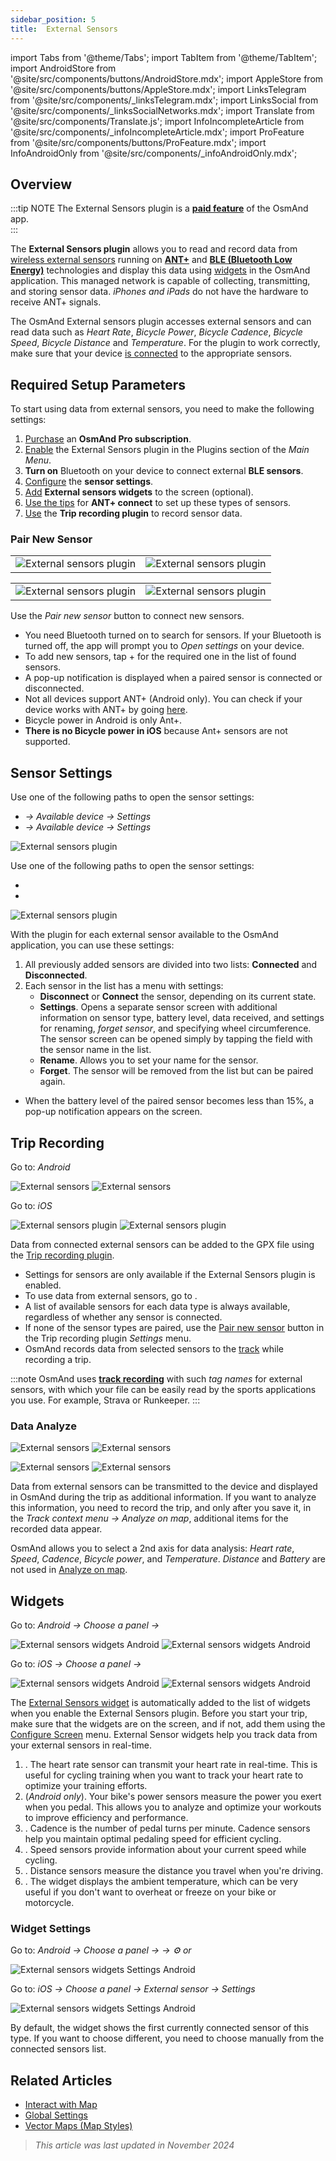 ```yaml
---
sidebar_position: 5
title:  External Sensors
---
```


import Tabs from '@theme/Tabs';
import TabItem from '@theme/TabItem';
import AndroidStore from '@site/src/components/buttons/AndroidStore.mdx';
import AppleStore from '@site/src/components/buttons/AppleStore.mdx';
import LinksTelegram from '@site/src/components/_linksTelegram.mdx';
import LinksSocial from '@site/src/components/_linksSocialNetworks.mdx';
import Translate from '@site/src/components/Translate.js';
import InfoIncompleteArticle from '@site/src/components/_infoIncompleteArticle.mdx';
import ProFeature from '@site/src/components/buttons/ProFeature.mdx';
import InfoAndroidOnly from '@site/src/components/_infoAndroidOnly.mdx';


## Overview

:::tip NOTE
The External Sensors plugin is a [**paid feature**](../purchases/index.md) of the OsmAnd app.  
:::

The **External Sensors plugin** allows you to read and record data from [wireless external sensors](https://en.wikipedia.org/wiki/Wireless_sensor_network) running on [**ANT+**](https://en.wikipedia.org/wiki/ANT_(network)) and [**BLE (Bluetooth Low Energy)**](https://en.wikipedia.org/wiki/Bluetooth_Low_Energy) technologies and display this data using [widgets](#widgets) in the OsmAnd application. This managed network is capable of collecting, transmitting, and storing sensor data. *iPhones and iPads* do not have the hardware to receive ANT+ signals.

The OsmAnd External sensors plugin accesses external sensors and can read data such as *Heart Rate*, *Bicycle Power*, *Bicycle Cadence*, *Bicycle Speed*, *Bicycle Distance* and *Temperature*. For the plugin to work correctly, make sure that your device [is connected](#pair-new-sensor) to the appropriate sensors.


## Required Setup Parameters

To start using data from external sensors, you need to make the following settings:  

1. [Purchase](../purchases/) an **OsmAnd Pro subscription**.  
2. [Enable](../plugins/#enable--disable) the External Sensors plugin in the Plugins section of the *Main Menu*.
3. **Turn on** Bluetooth on your device to connect external **BLE sensors**.
4. [Configure](#sensor-settings) the **sensor settings**.
5. [Add](#widgets) **External sensors widgets** to the screen (optional).
6. [Use the tips](https://www.thisisant.com/consumer/ant-101/ant-in-phones) for **ANT+ connect** to set up these types of sensors.
7. [Use](#trip-recording) the **Trip recording plugin** to record sensor data.


### Pair New Sensor

<Tabs groupId="operating-systems">

<TabItem value="android" label="Android">

| | |
| --- | --- |
| ![External sensors plugin](@site/static/img/plugins/sensors/external_sensors_pair_sensors_1.png) | ![External sensors plugin](@site/static/img/plugins/sensors/external_sensors_pair_sensors_2.png) |

</TabItem>

<TabItem value="ios" label="iOS">

| | |
| --- | --- |
| ![External sensors plugin](@site/static/img/plugins/sensors/external_sensors_first_start_ios.png) |  ![External sensors plugin](@site/static/img/plugins/sensors/external_sensors_bluetooth_turned_off_ios.png) |

</TabItem>

</Tabs>

Use the *Pair new sensor* button to connect new sensors.  

- You need Bluetooth turned on to search for sensors. If your Bluetooth is turned off, the app will prompt you to *Open settings* on your device.
- To add new sensors, tap + for the required one in the list of found sensors.
- A pop-up notification is displayed when a paired sensor is connected or disconnected.  
- Not all devices support ANT+ (Android only). You can check if your device works with ANT+ by going [here](https://www.thisisant.com/consumer/ant-101/ant-in-phones).  
- Bicycle power in Android is only Ant+.
- **There is no Bicycle power in iOS** because Ant+ sensors are not supported.


## Sensor Settings

<Tabs groupId="operating-systems">

<TabItem value="android" label="Android">

Use one of the following paths to open the sensor settings:

- *<Translate android="true" ids="shared_string_menu,plugin_settings,external_sensors_plugin_name"/> → Available device → Settings*
- *<Translate android="true" ids="shared_string_menu,configure_profile,plugins_settings,external_sensors_plugin_name"/> → Available device → Settings*

![External sensors plugin](@site/static/img/plugins/sensors/external_sensors_sett_sensors_andr.png)  

</TabItem>

<TabItem value="ios" label="iOS">

Use one of the following paths to open the sensor settings:

- *<Translate ios="true" ids="shared_string_menu,plugins_menu_group,external_sensors_plugin_name"/>*
- *<Translate ios="true" ids="shared_string_menu,shared_string_settings,selected_profile,plugins_menu_group,external_sensors_plugin_name"/>*

![External sensors plugin](@site/static/img/plugins/sensors/external_sensors_sett_sensors_ios.png)  

</TabItem>

</Tabs>

With the plugin for each external sensor available to the OsmAnd application, you can use these settings:  

1. All previously added sensors are divided into two lists: **Connected** and **Disconnected**.
2. Each sensor in the list has a menu with settings:
    - **Disconnect** or **Connect** the sensor, depending on its current state.
    - **Settings**. Opens a separate sensor screen with additional information on sensor type, battery level, data received, and settings for renaming, *forget sensor*, and specifying wheel circumference. The sensor screen can be opened simply by tapping the field with the sensor name in the list.
    - **Rename**. Allows you to set your name for the sensor.
    - **Forget**. The sensor will be removed from the list but can be paired again.

- When the battery level of the paired sensor becomes less than 15%, a pop-up notification appears on the screen.


## Trip Recording

<Tabs groupId="operating-systems">

<TabItem value="android" label="Android">

Go to: *Android* *<Translate android="true" ids="shared_string_menu,plugins_menu_group,record_plugin_name,shared_string_settings,data_settings,external_sensor_widgets"/>*

![External sensors](@site/static/img/plugins/sensors/external_sensors_trip_recording_1.png)  ![External sensors](@site/static/img/plugins/sensors/external_sensors_trip_recording_2.png)  

</TabItem>

<TabItem value="ios" label="iOS">

Go to: *iOS* *<Translate ios="true" ids="shared_string_menu,plugins_menu_group,record_plugin_name,shared_string_settings,shared_string_external"/>*

![External sensors plugin](@site/static/img/plugins/sensors/external_sensors_pair_sensors_5_ios.png)  ![External sensors plugin](@site/static/img/plugins/sensors/external_sensors_pair_sensors_6_ios.png)  

</TabItem>

</Tabs>

Data from connected external sensors can be added to the GPX file using the [Trip recording plugin](../plugins/trip-recording.md#recording-settings).  

- Settings for sensors are only available if the External Sensors plugin is enabled.
- To use data from external sensors, go to *<Translate android="true" ids="shared_string_menu,plugins_menu_group,record_plugin_name,shared_string_settings,data_settings,external_sensor_widgets"/>*.
- A list of available sensors for each data type is always available, regardless of whether any sensor is connected.
- If none of the sensor types are paired, use the [Pair new sensor](#pair-new-sensor) button in the Trip recording plugin *Settings* menu.
- OsmAnd records data from selected sensors to the [track](../plugins/trip-recording.md#recorded-gpx-file) while recording a trip.

:::note
OsmAnd uses [**track recording**](../plugins/trip-recording.md#recorded-gpx-file) with such *tag names* for external sensors, with which your file can be easily read by the sports applications you use. For example, Strava or Runkeeper.
:::


### Data Analyze

<Tabs groupId="operating-systems">

<TabItem value="android" label="Android">

![External sensors](@site/static/img/plugins/sensors/external_sensors_plugin_analyze_3_andr.png)  ![External sensors](@site/static/img/plugins/sensors/external_sensors_plugin_analyze_4_andr.png)

</TabItem>

<TabItem value="ios" label="iOS">

![External sensors](@site/static/img/plugins/sensors/external_sensors_plugin_analyze_1_ios.png)  ![External sensors](@site/static/img/plugins/sensors/external_sensors_plugin_analyze_3_ios.png)

</TabItem>

</Tabs>

Data from external sensors can be transmitted to the device and displayed in OsmAnd during the trip as additional information. If you want to analyze this information, you need to record the trip, and only after you save it, in the *Track context menu → Analyze on map*, additional items for the recorded data appear.  

OsmAnd allows you to select a 2nd axis for data analysis: *Heart rate*, *Speed*, *Cadence*, *Bicycle power*, and *Temperature*. *Distance* and *Battery* are not used in [Analyze on map](../map/tracks/index.md#analyze-track-on-map).


## Widgets

<Tabs groupId="operating-systems">

<TabItem value="android" label="Android">

Go to: *Android* *<Translate android="true" ids="shared_string_menu,map_widget_config,shared_string_widgets"/> → Choose a panel → <Translate android="true" ids="external_sensor_widgets"/>*

![External sensors widgets Android](@site/static/img/plugins/sensors/external-sensors-plugin-wid_1.png)  ![External sensors widgets Android](@site/static/img/plugins/sensors/external-sensors-plugin-wid2.png)  

</TabItem>

<TabItem value="ios" label="iOS">

Go to: *iOS* *<Translate ios="true" ids="shared_string_menu,layer_map_appearance,shared_string_widgets"/> → Choose a panel → <Translate ios="true" ids="external_sensor_widgets"/>*

![External sensors widgets Android](@site/static/img/plugins/sensors/external_sens_widg_1_ios.png)  ![External sensors widgets Android](@site/static/img/plugins/sensors/external_sens_widg_2_ios.png)  

</TabItem>

</Tabs>

The [External Sensors widget](../widgets/info-widgets.md#external-sensors-widgets) is automatically added to the list of widgets when you enable the External Sensors plugin. Before you start your trip, make sure that the widgets are on the screen, and if not, add them using the [Configure Screen](../widgets/configure-screen.md) menu. External Sensor widgets help you track data from your external sensors in real-time.  

1. **<Translate android="true" ids="map_widget_ant_heart_rate"/>**. The heart rate sensor can transmit your heart rate in real-time. This is useful for cycling training when you want to track your heart rate to optimize your training efforts.
2. **<Translate android="true" ids="map_widget_ant_bicycle_power"/>** (*Android only*). Your bike's power sensors measure the power you exert when you pedal. This allows you to analyze and optimize your workouts to improve efficiency and performance.
3. **<Translate android="true" ids="map_widget_ant_bicycle_cadence"/>**. Cadence is the number of pedal turns per minute. Cadence sensors help you maintain optimal pedaling speed for efficient cycling.
4. **<Translate android="true" ids="map_widget_ant_bicycle_speed"/>**. Speed sensors provide information about your current speed while cycling.
5. **<Translate android="true" ids="map_widget_ant_bicycle_dist"/>**. Distance sensors measure the distance you travel when you're driving.
6. **<Translate android="true" ids="external_device_characteristic_temperature"/>**. The widget displays the ambient temperature, which can be very useful if you don't want to overheat or freeze on your bike or motorcycle.

### Widget Settings

<Tabs groupId="operating-systems">

<TabItem value="android" label="Android">

Go to: *Android* *<Translate android="true" ids="shared_string_menu,map_widget_config,shared_string_widgets"/> → Choose a panel → <Translate android="true" ids="external_sensor_widgets"/> → ⚙️ or <Translate android="true" ids="shared_string_settings"/>*

![External sensors widgets Settings Android](@site/static/img/plugins/sensors/external-sensors-widget-settings-android.png)

</TabItem>

<TabItem value="ios" label="iOS">

Go to: *iOS* *<Translate ios="true" ids="shared_string_menu,layer_map_appearance,shared_string_widgets"/> → Choose a panel → External sensor → Settings*

 ![External sensors widgets Settings Android](@site/static/img/plugins/sensors/external-sensors-widget-settings-ios.png)

</TabItem>

</Tabs>

By default, the widget shows the first currently connected sensor of this type. If you want to choose different, you need to choose manually from the connected sensors list.


## Related Articles

- [Interact with Map](../../user/map/interact-with-map.md)
- [Global Settings](../../user/personal/global-settings.md)
- [Vector Maps (Map Styles)](../../user/map/vector-maps.md)

> *This article was last updated in November 2024*
